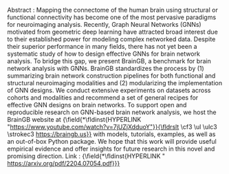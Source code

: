  Abstract : Mapping the connectome of the human brain using structural or functional connectivity has become one of the most
 pervasive paradigms for neuroimaging analysis. Recently, Graph Neural Networks (GNNs) motivated from geometric deep learning 
 have attracted broad interest due to their established power for modeling complex networked data. Despite their superior
 performance in many fields, there has not yet been a systematic study of how to design effective GNNs for brain network analysis.
 To bridge this gap, we present BrainGB, a benchmark for brain network analysis with GNNs. BrainGB standardizes the process by 
 (1) summarizing brain network construction pipelines for both functional and structural neuroimaging modalities and 
 (2) modularizing the implementation of GNN designs. We conduct extensive experiments on datasets across cohorts and modalities and
 recommend a set of general recipes for effective GNN designs on brain networks. To support open and reproducible research on 
 GNN-based brain network analysis, we host the BrainGB website at 
 {\field{\*\fldinst{HYPERLINK "https://www.youtube.com/watch?v=7jUZjXdduoY"}}{\fldrslt \cf3 \ul \ulc3 \strokec3 https://braingb.us}} with models, tutorials, examples, as well as an out-of-box Python package. 
 We hope that this work will provide useful empirical evidence and offer insights for future research in this novel and promising direction. 
 Link : {\field{\*\fldinst{HYPERLINK " https://arxiv.org/pdf/2204.07054.pdf}}}
